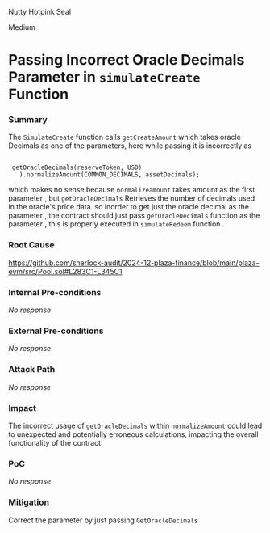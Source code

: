Nutty Hotpink Seal

Medium

# Passing Incorrect Oracle Decimals Parameter in `simulateCreate` Function

### Summary

The `SimulateCreate` function calls `getCreateAmount` which takes oracle Decimals as one of the parameters, here while passing it is incorrectly as
 ```solidity

  getOracleDecimals(reserveToken, USD)
    ).normalizeAmount(COMMON_DECIMALS, assetDecimals);

```
 which makes no sense because `normalizeamount` takes amount as the first parameter , but `getOracleDecimals` Retrieves the number of decimals used in the oracle's price data. so inorder to get just the oracle decimal as the parameter , the contract should just pass `getOracleDecimals` function as the parameter , this is properly executed in `simulateRedeem` function .

### Root Cause

https://github.com/sherlock-audit/2024-12-plaza-finance/blob/main/plaza-evm/src/Pool.sol#L283C1-L345C1

### Internal Pre-conditions

_No response_

### External Pre-conditions

_No response_

### Attack Path

_No response_

### Impact

The incorrect usage of `getOracleDecimals` within `normalizeAmount` could lead to unexpected and potentially erroneous calculations, impacting the overall functionality of the contract

### PoC

_No response_

### Mitigation

Correct the parameter by just passing `GetOracleDecimals`